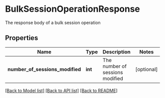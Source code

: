 # BulkSessionOperationResponse

The response body of a bulk session operation
## Properties
Name | Type | Description | Notes
------------ | ------------- | ------------- | -------------
**number_of_sessions_modified** | **int** | The number of sessions modified | [optional] 

[[Back to Model list]](../README.md#documentation-for-models) [[Back to API list]](../README.md#documentation-for-api-endpoints) [[Back to README]](../README.md)



